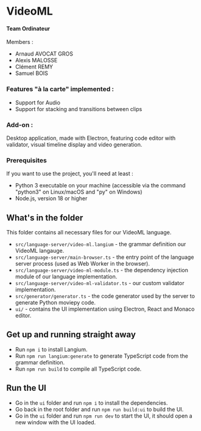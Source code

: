 # VideoML

#### Team Ordinateur
Members : 
  - Arnaud AVOCAT GROS
  - Alexis MALOSSE
  - Clément REMY
  - Samuel BOIS

### Features "à la carte" implemented : 
  - Support for Audio
  - Support for stacking and transitions between clips

### Add-on : 
Desktop application, made with Electron, featuring code editor with validator, visual timeline display and video generation.

### Prerequisites

If you want to use the project, you'll need at least :
- Python 3 executable on your machine (accessible via the command "python3" on Linux/macOS and "py" on Windows)
- Node.js, version 18 or higher

## What's in the folder

This folder contains all necessary files for our VideoML language.
 * `src/language-server/video-ml.langium` -  the grammar definition our VideoML langauge.
 * `src/language-server/main-browser.ts` - the entry point of the language server process (used as Web Worker in the browser).
 * `src/language-server/video-ml-module.ts` - the dependency injection module of our language implementation.
 * `src/language-server/video-ml-validator.ts` - our custom validator implementation.
 * `src/generator/generator.ts` - the code generator used by the server to generate Python moviepy code.
 * `ui/` - contains the UI implementation using Electron, React and Monaco editor.

## Get up and running straight away

 * Run `npm i` to install Langium.
 * Run `npm run langium:generate` to generate TypeScript code from the grammar definition.
 * Run `npm run build` to compile all TypeScript code.

 ## Run the UI

 * Go in the `ui` folder and run `npm i` to install the dependencies.
 * Go back in the root folder and run `npm run build:ui` to build the UI.
 * Go in the `ui` folder and run `npm run dev` to start the UI, it should open a new window with the UI loaded.

